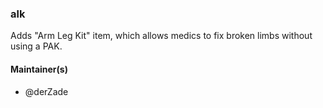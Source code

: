 ### alk
Adds "Arm Leg Kit" item, which allows medics to fix broken limbs without using a PAK.

#### Maintainer(s)
* @derZade
